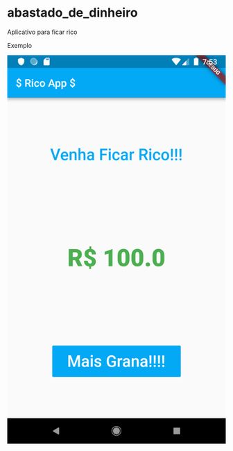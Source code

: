 # abastado_de_dinheiro

Aplicativo para ficar rico


Exemplo

<img src="Screenshot_1561665206.png">
